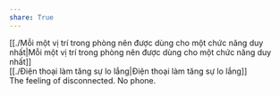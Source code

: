 ```yaml
---  
share: True  
---  
```

[[./Mỗi một vị trí trong phòng nên được dùng cho một chức năng duy nhất|Mỗi một vị trí trong phòng nên được dùng cho một chức năng duy nhất]]   
[[./Điện thoại làm tăng sự lo lắng|Điện thoại làm tăng sự lo lắng]]  
The feeling of disconnected. No phone.
